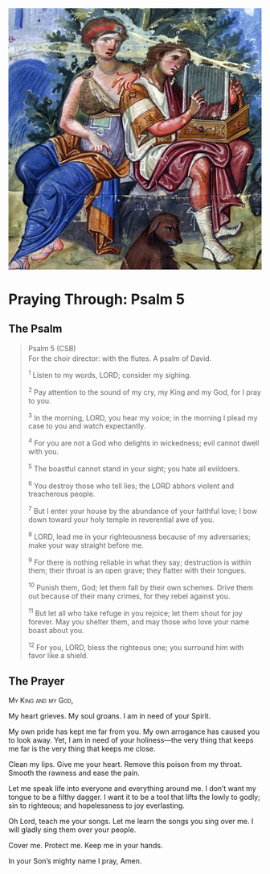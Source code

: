 <img class="intro-right" src="art-paris-psalter.jpg">

<style>
  li {list-style-type: none;}
  p + ul {
    margin-top: -18px;
}
</style>

# Praying Through: Psalm 5

## The Psalm

>Psalm 5 (CSB)  
><sup></sup> For the choir director: with the flutes. A psalm of David. 
>
><sup>1</sup> Listen to my words, LORD; consider my sighing. 
>
><sup>2</sup> Pay attention to the sound of my cry, my King and my God, for I pray to you. 
>
><sup>3</sup> In the morning, LORD, you hear my voice; in the morning I plead my case to you and watch expectantly. 
>
><sup>4</sup> For you are not a God who delights in wickedness; evil cannot dwell with you. 
>
><sup>5</sup> The boastful cannot stand in your sight; you hate all evildoers. 
>
><sup>6</sup> You destroy those who tell lies; the LORD abhors violent and treacherous people. 
>
><sup>7</sup> But I enter your house by the abundance of your faithful love; I bow down toward your holy temple in reverential awe of you. 
>
><sup>8</sup> LORD, lead me in your righteousness because of my adversaries; make your way straight before me. 
>
><sup>9</sup> For there is nothing reliable in what they say; destruction is within them; their throat is an open grave; they flatter with their tongues. 
>
><sup>10</sup> Punish them, God; let them fall by their own schemes. Drive them out because of their many crimes, for they rebel against you. 
>
><sup>11</sup> But let all who take refuge in you rejoice; let them shout for joy forever. May you shelter them, and may those who love your name boast about you. 
>
><sup>12</sup> For you, LORD, bless the righteous one; you surround him with favor like a shield.

## The Prayer

<div style="font-variant: small-caps;">
My King and my God,
</div>

My heart grieves. My soul groans. I am in need of your Spirit.

My own pride has kept me far from you. My own arrogance has caused you to look away. Yet, I am in need of your holiness—the very thing that keeps me far is the very thing that keeps me close.

Clean my lips.
Give me your heart.
Remove this poison from my throat. Smooth the rawness and ease the pain.

Let me speak life into everyone and everything around me.
I don’t want my tongue to be a filthy dagger. I want it to be a tool that lifts the lowly to godly; sin to righteous; and hopelessness to joy everlasting.

Oh Lord, teach me your songs.
Let me learn the songs you sing over me. I will gladly sing them over your people.

Cover me. Protect me. Keep me in your hands.

In your Son’s mighty name I pray,
Amen.
